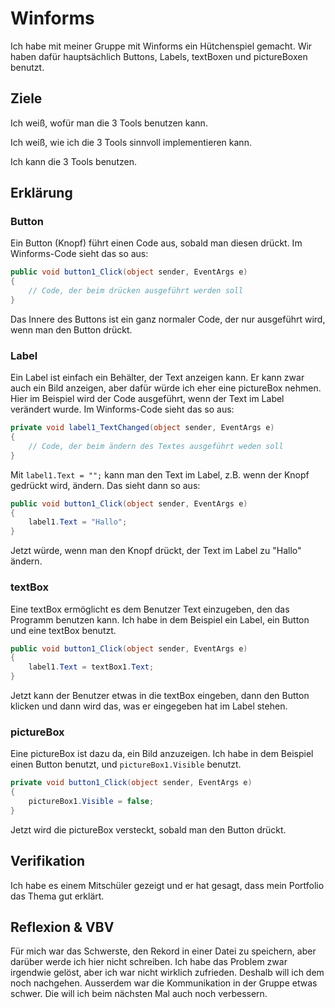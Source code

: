 # Winforms

Ich habe mit meiner Gruppe mit Winforms ein Hütchenspiel gemacht. Wir haben dafür hauptsächlich Buttons, Labels, textBoxen und pictureBoxen benutzt.


## Ziele

Ich weiß, wofür man die 3 Tools benutzen kann.

Ich weiß, wie ich die 3 Tools sinnvoll implementieren kann.

Ich kann die 3 Tools benutzen.

## Erklärung


### Button

Ein Button (Knopf) führt einen Code aus, sobald man diesen drückt. Im Winforms-Code sieht das so aus:
```csharp
public void button1_Click(object sender, EventArgs e)
{
    // Code, der beim drücken ausgeführt werden soll
}
```
Das Innere des Buttons ist ein ganz normaler Code, der nur ausgeführt wird, wenn man den Button drückt.


### Label

Ein Label ist einfach ein Behälter, der Text anzeigen kann. Er kann zwar auch ein Bild anzeigen, aber dafür würde ich eher eine pictureBox nehmen.
Hier im Beispiel wird der Code ausgeführt, wenn der Text im Label verändert wurde. Im Winforms-Code sieht das so aus:
```csharp
private void label1_TextChanged(object sender, EventArgs e)
{
    // Code, der beim ändern des Textes ausgeführt weden soll
}
```


Mit `label1.Text = "";` kann man den Text im Label, z.B. wenn der Knopf gedrückt wird, ändern. Das sieht dann so aus:
```csharp
public void button1_Click(object sender, EventArgs e)
{
    label1.Text = "Hallo";
}
```
Jetzt würde, wenn man den Knopf drückt, der Text im Label zu "Hallo" ändern.


### textBox

Eine textBox ermöglicht es dem Benutzer Text einzugeben, den das Programm benutzen kann.
Ich habe in dem Beispiel ein Label, ein Button und eine textBox benutzt.
```csharp
public void button1_Click(object sender, EventArgs e)
{
    label1.Text = textBox1.Text;
}
```
Jetzt kann der Benutzer etwas in die textBox eingeben, dann den Button klicken und dann wird das, was er eingegeben hat im Label stehen.


### pictureBox

Eine pictureBox ist dazu da, ein Bild anzuzeigen. Ich habe in dem Beispiel einen Button benutzt, und `pictureBox1.Visible` benutzt.
```csharp
private void button1_Click(object sender, EventArgs e)
{
    pictureBox1.Visible = false;
}
```
Jetzt wird die pictureBox versteckt, sobald man den Button drückt.


## Verifikation

Ich habe es einem Mitschüler gezeigt und er hat gesagt, dass mein Portfolio das Thema gut erklärt.

##  Reflexion & VBV

Für mich war das Schwerste, den Rekord in einer Datei zu speichern, aber darüber werde ich hier nicht schreiben. Ich habe das Problem zwar irgendwie gelöst, aber ich war nicht wirklich zufrieden. Deshalb will ich dem noch nachgehen. Ausserdem war die Kommunikation in der Gruppe etwas schwer. Die will ich beim nächsten Mal auch noch verbessern.

